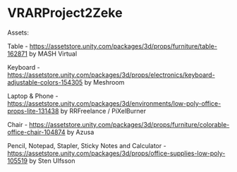 # VRARProject2Zeke





Assets:

Table - https://assetstore.unity.com/packages/3d/props/furniture/table-162871 by MASH Virtual

Keyboard - https://assetstore.unity.com/packages/3d/props/electronics/keyboard-adjustable-colors-154305 by Meshroom

Laptop & Phone - https://assetstore.unity.com/packages/3d/environments/low-poly-office-props-lite-131438 by RRFreelance / PiXelBurner

Chair - https://assetstore.unity.com/packages/3d/props/furniture/colorable-office-chair-104874 by Azusa

Pencil, Notepad, Stapler, Sticky Notes and Calculator - https://assetstore.unity.com/packages/3d/props/office-supplies-low-poly-105519 by Sten Ulfsson

